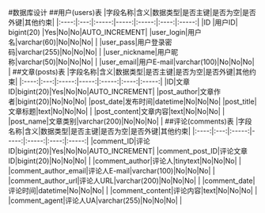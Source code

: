 #数据库设计
##用户(users)表
|字段名称|含义|数据类型|是否主键|是否为空|是否外键|其他约束|
|:----:|:---:|:-----:|-----:|:-----:|:----:|:-----:|
|ID   |用户ID| bigint(20) |Yes|No|No|AUTO_INCREMENT|
|user_login|用户名|varchar(60)|No|No|No| |
|user_pass|用户登录密码|varchar(255)|No|No|No| |
|user_nickname|用户昵称|varchar(50)|No|No|No| |
|user_email|用户E-mail|varchar(100)|No|No|No| |
##文章(posts)表
|字段名称|含义|数据类型|是否主键|是否为空|是否外键|其他约束|
|:----:|:---:|:-----:|-----:|:-----:|:----:|:-----:|
|ID|文章ID|bigint(20)|Yes|No|No|AUTO_INCREMENT|
|post_author|文章作者|bigint(20)|No|No|No|
|post_date|发布时间|datetime|No|No|No|
|post_title|文章标题|text|No|No|No| |
|post_content|文章内容|text|No|No|No| |
|post_name|文章类别|varchar(200)|No|No|No| |
##评论(comments)表
|字段名称|含义|数据类型|是否主键|是否为空|是否外键|其他约束|
|:----:|:---:|:-----:|-----:|:-----:|:----:|:-----:|
|comment_ID|评论ID|bigint(20)|Yes|No|No|AUTO_INCREMENT|
|comment_post_ID|评论文章ID|bigint(20)|No|No|No| |
|comment_author|评论人|tinytext|No|No|No| |
|comment_author_email|评论人E-mail|varchar(100)|No|No|No| |
|comment_author_url|评论人URL|varchar(200)|No|No|No| |
|comment_date|评论时间|datetime|No|No|No| |
|comment_content|评论内容|text|No|No|No| |
|comment_agent|评论人UA|varchar(255)|No|No|No| |